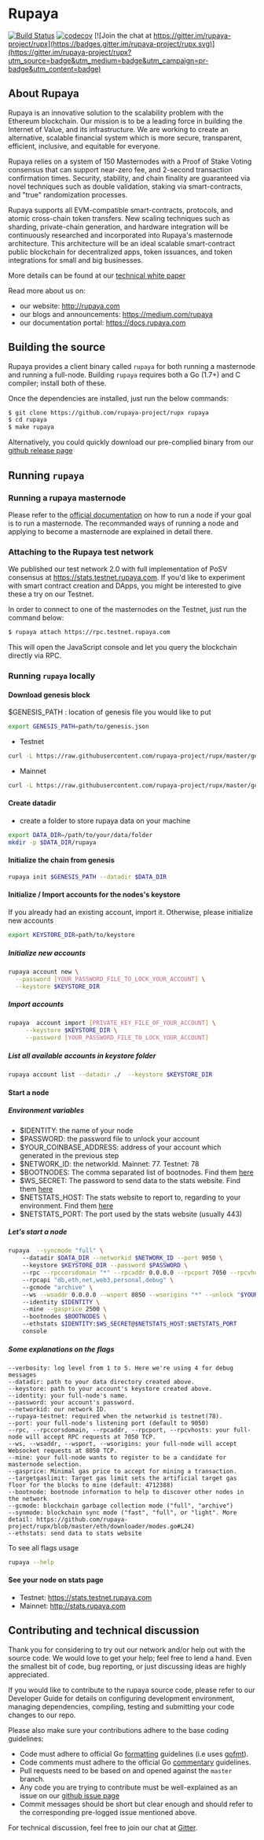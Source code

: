 # Rupaya

[![Build Status](https://travis-ci.org/rupaya-project/rupx.svg?branch=master)](https://travis-ci.org/rupaya-project/rupx)
[![codecov](https://codecov.io/gh/rupaya-project/rupx/branch/master/graph/badge.svg)](https://codecov.io/gh/rupaya-project/rupx)
[![Join the chat at https://gitter.im/rupaya-project/rupx](https://badges.gitter.im/rupaya-project/rupx.svg)](https://gitter.im/rupaya-project/rupx?utm_source=badge&utm_medium=badge&utm_campaign=pr-badge&utm_content=badge)

## About Rupaya

Rupaya is an innovative solution to the scalability problem with the Ethereum blockchain.
Our mission is to be a leading force in building the Internet of Value, and its infrastructure.
We are working to create an alternative, scalable financial system which is more secure, transparent, efficient, inclusive, and equitable for everyone.

Rupaya relies on a system of 150 Masternodes with a Proof of Stake Voting consensus that can support near-zero fee, and 2-second transaction confirmation times.
Security, stability, and chain finality are guaranteed via novel techniques such as double validation, staking via smart-contracts, and "true" randomization processes.

Rupaya supports all EVM-compatible smart-contracts, protocols, and atomic cross-chain token transfers.
New scaling techniques such as sharding, private-chain generation, and hardware integration will be continuously researched and incorporated into Rupaya's masternode architecture. This architecture will be an ideal scalable smart-contract public blockchain for decentralized apps, token issuances, and token integrations for small and big businesses.

More details can be found at our [technical white paper](https://rupaya.com/docs/technical-whitepaper---1.0.pdf)

Read more about us on:

- our website: http://rupaya.com
- our blogs and announcements: https://medium.com/rupaya
- our documentation portal: https://docs.rupaya.com

## Building the source

Rupaya provides a client binary called `rupaya` for both running a masternode and running a full-node.
Building `rupaya` requires both a Go (1.7+) and C compiler; install both of these.

Once the dependencies are installed, just run the below commands:

```bash
$ git clone https://github.com/rupaya-project/rupx rupaya
$ cd rupaya
$ make rupaya
```

Alternatively, you could quickly download our pre-complied binary from our [github release page](https://github.com/rupaya-project/rupx/releases)

## Running `rupaya`

### Running a rupaya masternode

Please refer to the [official documentation](https://docs.rupaya.com/get-started/run-node/) on how to run a node if your goal is to run a masternode.
The recommanded ways of running a node and applying to become a masternode are explained in detail there.

### Attaching to the Rupaya test network

We published our test network 2.0 with full implementation of PoSV consensus at https://stats.testnet.rupaya.com.
If you'd like to experiment with smart contract creation and DApps, you might be interested to give these a try on our Testnet.

In order to connect to one of the masternodes on the Testnet, just run the command below:

```bash
$ rupaya attach https://rpc.testnet.rupaya.com
```

This will open the JavaScript console and let you query the blockchain directly via RPC.

### Running `rupaya` locally

#### Download genesis block
$GENESIS_PATH : location of genesis file you would like to put
```bash
export GENESIS_PATH=path/to/genesis.json
```
- Testnet
```bash
curl -L https://raw.githubusercontent.com/rupaya-project/rupx/master/genesis/testnet.json -o $GENESIS_PATH
```

- Mainnet
```bash
curl -L https://raw.githubusercontent.com/rupaya-project/rupx/master/genesis/mainnet.json -o $GENESIS_PATH
```

#### Create datadir
- create a folder to store rupaya data on your machine

```bash
export DATA_DIR=/path/to/your/data/folder 
mkdir -p $DATA_DIR/rupaya
```
#### Initialize the chain from genesis

```bash
rupaya init $GENESIS_PATH --datadir $DATA_DIR
```

#### Initialize / Import accounts for the nodes's keystore
If you already had an existing account, import it. Otherwise, please initialize new accounts 

```bash
export KEYSTORE_DIR=path/to/keystore
```

##### Initialize new accounts
```bash
rupaya account new \
  --password [YOUR_PASSWORD_FILE_TO_LOCK_YOUR_ACCOUNT] \
  --keystore $KEYSTORE_DIR
```
    
##### Import accounts
```bash
rupaya  account import [PRIVATE_KEY_FILE_OF_YOUR_ACCOUNT] \
     --keystore $KEYSTORE_DIR \
     --password [YOUR_PASSWORD_FILE_TO_LOCK_YOUR_ACCOUNT]
```

##### List all available accounts in keystore folder

```bash
rupaya account list --datadir ./  --keystore $KEYSTORE_DIR
```

#### Start a node
##### Environment variables
   - $IDENTITY: the name of your node
   - $PASSWORD: the password file to unlock your account
   - $YOUR_COINBASE_ADDRESS: address of your account which generated in the previous step
   - $NETWORK_ID: the networkId. Mainnet: 77. Testnet: 78
   - $BOOTNODES: The comma separated list of bootnodes. Find them [here](https://docs.rupaya.com/general/networks/)
   - $WS_SECRET: The password to send data to the stats website. Find them [here](https://docs.rupaya.com/general/networks/)
   - $NETSTATS_HOST: The stats website to report to, regarding to your environment. Find them [here](https://docs.rupaya.com/general/networks/)
   - $NETSTATS_PORT: The port used by the stats website (usually 443)
    
##### Let's start a node
```bash
rupaya  --syncmode "full" \    
    --datadir $DATA_DIR --networkid $NETWORK_ID --port 9050 \   
    --keystore $KEYSTORE_DIR --password $PASSWORD \    
    --rpc --rpccorsdomain "*" --rpcaddr 0.0.0.0 --rpcport 7050 --rpcvhosts "*" \   
    --rpcapi "db,eth,net,web3,personal,debug" \    
    --gcmode "archive" \   
    --ws --wsaddr 0.0.0.0 --wsport 8050 --wsorigins "*" --unlock "$YOUR_COINBASE_ADDRESS" \   
    --identity $IDENTITY \  
    --mine --gasprice 2500 \  
    --bootnodes $BOOTNODES \   
    --ethstats $IDENTITY:$WS_SECRET@$NETSTATS_HOST:$NETSTATS_PORT 
    console
```


##### Some explanations on the flags   
```
--verbosity: log level from 1 to 5. Here we're using 4 for debug messages
--datadir: path to your data directory created above.
--keystore: path to your account's keystore created above.
--identity: your full-node's name.
--password: your account's password.
--networkid: our network ID.
--rupaya-testnet: required when the networkid is testnet(78).
--port: your full-node's listening port (default to 9050)
--rpc, --rpccorsdomain, --rpcaddr, --rpcport, --rpcvhosts: your full-node will accept RPC requests at 7050 TCP.
--ws, --wsaddr, --wsport, --wsorigins: your full-node will accept Websocket requests at 8050 TCP.
--mine: your full-node wants to register to be a candidate for masternode selection.
--gasprice: Minimal gas price to accept for mining a transaction.
--targetgaslimit: Target gas limit sets the artificial target gas floor for the blocks to mine (default: 4712388)
--bootnode: bootnode information to help to discover other nodes in the network
--gcmode: blockchain garbage collection mode ("full", "archive")
--synmode: blockchain sync mode ("fast", "full", or "light". More detail: https://github.com/rupaya-project/rupx/blob/master/eth/downloader/modes.go#L24)           
--ethstats: send data to stats website
```
To see all flags usage
   
```bash
rupaya --help
```

#### See your node on stats page
   - Testnet: https://stats.testnet.rupaya.com
   - Mainnet: http://stats.rupaya.com


## Contributing and technical discussion

Thank you for considering to try out our network and/or help out with the source code.
We would love to get your help; feel free to lend a hand.
Even the smallest bit of code, bug reporting, or just discussing ideas are highly appreciated.

If you would like to contribute to the rupaya source code, please refer to our Developer Guide for details on configuring development environment, managing dependencies, compiling, testing and submitting your code changes to our repo.

Please also make sure your contributions adhere to the base coding guidelines:

- Code must adhere to official Go [formatting](https://golang.org/doc/effective_go.html#formatting) guidelines (i.e uses [gofmt](https://golang.org/cmd/gofmt/)).
- Code comments must adhere to the official Go [commentary](https://golang.org/doc/effective_go.html#commentary) guidelines.
- Pull requests need to be based on and opened against the `master` branch.
- Any code you are trying to contribute must be well-explained as an issue on our [github issue page](https://github.com/rupaya-project/rupx/issues)
- Commit messages should be short but clear enough and should refer to the corresponding pre-logged issue mentioned above.

For technical discussion, feel free to join our chat at [Gitter](https://gitter.im/rupaya-project/rupx).
